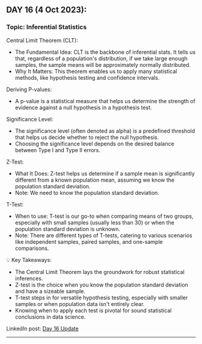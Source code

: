 
## **DAY 16 (4 Oct 2023):**
### Topic: Inferential Statistics

Central Limit Theorem (CLT):
- The Fundamental Idea: CLT is the backbone of inferential stats. It tells us that, regardless of a population's distribution, if we take large enough samples, the sample means will be approximately normally distributed.
- Why It Matters: This theorem enables us to apply many statistical methods, like hypothesis testing and confidence intervals.

Deriving P-values: 
- A p-value is a statistical measure that helps us determine the strength of evidence against a null hypothesis in a hypothesis test.

Significance Level: 
- The significance level (often denoted as alpha) is a predefined threshold that helps us decide whether to reject the null hypothesis.
- Choosing the significance level depends on the desired balance between Type I and Type II errors.

Z-Test:
- What It Does: Z-test helps us determine if a sample mean is significantly different from a known population mean, assuming we know the population standard deviation.
- Note: We need to know the population standard deviation.

T-Test:
- When to use: T-test is our go-to when comparing means of two groups, especially with small samples (usually less than 30) or when the population standard deviation is unknown.
- Note: There are different types of T-tests, catering to various scenarios like independent samples, paired samples, and one-sample comparisons.

💡 Key Takeaways:
- The Central Limit Theorem lays the groundwork for robust statistical inferences.
- Z-test is the choice when you know the population standard deviation and have a sizeable sample.
- T-test steps in for versatile hypothesis testing, especially with smaller samples or when population data isn't entirely clear.
- Knowing when to apply each test is pivotal for sound statistical conclusions in data science.

LinkedIn post: [Day 16 Update](https://www.linkedin.com/posts/ravi6123_100daysmldl-100daysofdatascience-probability-activity-7115411329787576320-HdfT?utm_source=share&utm_medium=member_desktop)

---